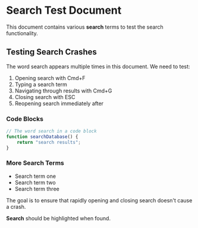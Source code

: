 # Search Test Document

This document contains various **search** terms to test the search functionality.

## Testing Search Crashes

The word search appears multiple times in this document. We need to test:

1. Opening search with Cmd+F
2. Typing a search term
3. Navigating through results with Cmd+G
4. Closing search with ESC
5. Reopening search immediately after

### Code Blocks

```javascript
// The word search in a code block
function searchDatabase() {
    return "search results";
}
```

### More Search Terms

- Search term one
- Search term two  
- Search term three

The goal is to ensure that rapidly opening and closing search doesn't cause a crash.

**Search** should be highlighted when found.

